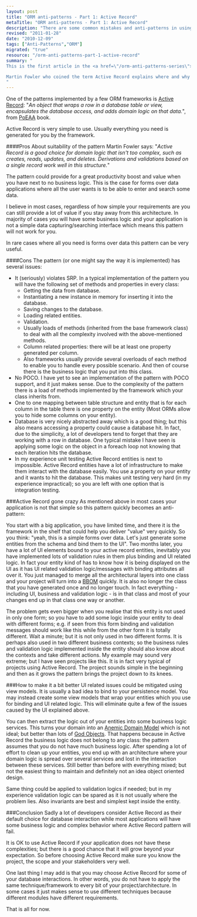 ```yaml
--- 
layout: post
title: "ORM anti-patterns - Part 1: Active Record"
metaTitle: "ORM anti-patterns - Part 1: Active Record"
description: "There are some common mistakes and anti-patterns in using ORMS. Active Record is one of those data access patterns that is abused."
revised: "2011-01-28"
date: "2010-12-09"
tags: ["Anti-Patterns","ORM"]
migrated: "true"
resource: "/orm-anti-patterns-part-1-active-record"
summary: "
This is the first article in the <a href=\"/orm-anti-patterns-series\">ORM anti-pattern series</a>.

Martin Fowler who coined the term Active Record explains where and why this pattern should be used; but most of the times we use it just because it is easy without considering its ramifications on our project. In this article I will discuss Active Record as a pattern that is usually abused. 
"
---
```

One of the patterns implemented by a few ORM frameworks is [Active Record][2]:
"*An object that wraps a row in a database table or view, encapsulates the database access, and adds domain logic on that data.*", from [PoEAA][3] book.

Active Record is very simple to use. Usually everything you need is generated for you by the framework.

####Pros
About suitability of the pattern Martin Fowler says:
"*Active Record is a good choice for domain logic that isn't too complex, such as creates, reads, updates, and deletes. Derivations and validations based on a single record work well in this structure.*"

The pattern could provide for a great productivity boost and value when you have next to no business logic. This is the case for forms over data applications where all the user wants is to be able to enter and search some data. 

I believe in most cases, regardless of how simple your requirements are you can still provide a lot of value if you stay away from this architecture. In majority of cases you will have some business logic and your application is not a simple data capturing/searching interface which means this pattern will not work for you.

In rare cases where all you need is forms over data this pattern can be very useful.

####Cons
The pattern (or one might say the way it is implemented)  has several issues:

 - It (seriously) violates SRP. In a typical implementation of the pattern you will have the following set of methods and properties in every class:
   - Getting the data from database.
   - Instantiating a new instance in memory for inserting it into the database.
   - Saving changes to the database.
   - Loading related entities.
   - Validation.
   - Usually loads of methods (inherited from the base framework class) to deal with all the complexity involved with the above-mentioned methods.
   - Column related properties: there will be at least one property generated per column.
   - Also frameworks usually provide several overloads of each method to enable you to handle every possible scenario. And then of course there is the business logic that you put into this class.
 - No POCO. I have yet to see an implementation of the pattern with POCO support, and it just makes sense. Due to the complexity of the pattern there is a load of methods implemented by the framework which your class inherits from.
 - One to one mapping between table structure and entity that is for each column in the table there is one property on the entity (Most ORMs allow you to hide some columns on your entity).
 - Database is very nicely abstracted away which is a good thing; but this also means accessing a property could cause a database hit. In fact, due to the simplicity, a lot of developers tend to forget that they are working with a row in database. One typical mistake I have seen is applying some logic on the object in a foreach loop not knowing that each iteration hits the database.
 - In my experience unit testing Active Record entities is next to impossible. Active Record entities have a lot of infrastructure to make them interact with the database easily. You use a property on your entity and it wants to hit the database. This makes unit testing very hard (in my experience impractical); so you are left with one option that is integration testing.

###Active Record gone crazy
As mentioned above in most cases your application is not that simple so this pattern quickly becomes an anti-pattern:

You start with a big application, you have limited time, and there it is the framework in the shelf that could help you deliver "value" very quickly. So you think: "yeah, this is a simple forms over data. Let's just generate some entities from the schema and bind them to the UI". Two months later, you have a lot of UI elements bound to your active record entities, inevitably you have implemented lots of validation rules in them plus binding and UI related logic. In fact your entity kind of has to know how it is being displayed on the UI as it has UI related validation logic/messages with binding attributes all over it. You just managed to merge all the architectural layers into one class and your project will turn into a [BBOM][4] quickly. It is also no longer the class that you have generated once and no longer touch. In fact everything - including UI, business and validation logic - is in that class and most of your changes end up in that class one way or another.

The problem gets even bigger when you realise that this entity is not used in only one form; so you have to add some logic inside your entity to deal with different forms; e.g. if seen from this form binding and validation messages should work like this while from the other form it is totally different. Wait a minute; but it is not only used in two different forms. It is perhaps also used in two different business contexts; so the business rules and validation logic implemented inside the entity should also know about the contexts and take different actions. My example may sound very extreme; but I have seen projects like this. It is in fact very typical of projects using Active Record. The project sounds simple in the beginning and then as it grows the pattern brings the project down to its knees.

###How to make it a bit better
UI related issues could be mitigated using view models. It is usually a bad idea to bind to your persistence model. You may instead create some view models that wrap your entities which you use for binding and UI related logic. This will eliminate quite a few of the issues caused by the UI explained above.

You can then extract the logic out of your entities into some business logic services. This turns your domain into an [Anemic Domain Model][5] which is not ideal; but better than lots of [God Objects][6]. That happens because in Active Record the business logic does not belong to any class: the pattern assumes that you do not have much business logic. After spending a lot of effort to clean up your entities, you end up with an architecture where your domain logic is spread over several services and lost in the interaction between these services. Still better than before with everything mixed; but not the easiest thing to maintain and definitely not an idea object oriented design.

Same thing could be applied to validation logics if needed; but in my experience validation logic can be spared as it is not usually where the problem lies. Also invariants are best and simplest kept inside the entity.

###Conclusion
Sadly a lot of developers consider Active Record as their default choice for database interaction while most applications will have some business logic and complex behavior where Active Record pattern will fail. 

It is OK to use Active Record if your application does not have these complexities; but there is a good chance that it will grow beyond your expectation. So before choosing Active Record make sure you know the project, the scope and your stakeholders very well.

One last thing I may add is that you may choose Active Record for some of your database interactions. In other words, you do not have to apply the same technique/framework to every bit of your project/architecture. In some cases it just makes sense to use different techniques because different modules have different requirements.

That is all for now.


  [2]: http://en.wikipedia.org/wiki/Active_record_pattern
  [3]: http://www.amazon.com/Patterns-Enterprise-Application-Architecture-Martin/dp/0321127420
  [4]: http://en.wikipedia.org/wiki/Big_ball_of_mud
  [5]: http://martinfowler.com/bliki/AnemicDomainModel.html
  [6]: http://en.wikipedia.org/wiki/God_object